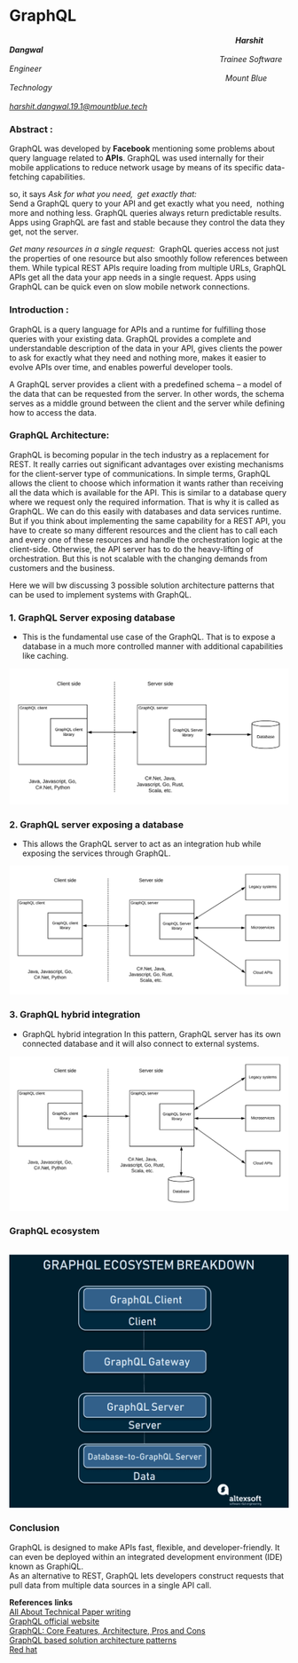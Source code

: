 # &emsp; &emsp; &emsp; &emsp; &emsp; &emsp; &emsp; &emsp; &emsp; &emsp; &ensp; &ensp;  **GraphQL**

&emsp; &emsp; &emsp; &emsp;&emsp;&emsp;&emsp;&emsp; &emsp; &emsp; &emsp; &emsp; &emsp; &emsp; &emsp; &emsp; &emsp; &emsp; &emsp; &emsp; &emsp; &emsp; &emsp; &ensp;
 ***Harshit Dangwal*** \
&emsp; &emsp; &emsp; &emsp; &emsp; &emsp; &emsp; &emsp; &emsp; &emsp; &emsp; &emsp; &emsp; &emsp;&emsp;&emsp;&emsp;&emsp; &emsp; &emsp; &emsp; &emsp; *Trainee Software Engineer* \
&emsp; &emsp; &emsp; &emsp;&emsp;&emsp;&emsp;&emsp; &emsp; &emsp; &emsp; &emsp; &emsp; &emsp; &emsp; &emsp; &emsp; &emsp; &emsp; &emsp; &emsp; &emsp; &ensp; *Mount Blue Technology* \
&emsp; &emsp; &emsp; &emsp; &emsp; &emsp; &emsp; &emsp; &emsp; &emsp; &emsp; &emsp;&emsp;&emsp;&emsp;&emsp; &emsp; &emsp; &emsp; &emsp; *<harshit.dangwal.19.1@mountblue.tech>*

### **Abstract :**

GraphQL was developed by **Facebook** mentioning some problems about query language related to **APIs**.
GraphQL was used internally for their mobile applications to reduce network usage by means of its specific data-fetching capabilities.

so, it says *Ask for what you need,&nbsp;
get exactly that:*\
Send a GraphQL query to your API and get exactly what you need,&nbsp; nothing more and nothing less. GraphQL queries always return predictable results. Apps using GraphQL are fast and stable because they control the data they get, not the server.

*Get many resources in a single request:&nbsp;*
GraphQL queries access not just the properties of one resource but also smoothly follow references between them. While typical REST APIs require loading from multiple URLs, GraphQL APIs get all the data your app needs in a single request. Apps using GraphQL can be quick even on slow mobile network connections.

### **Introduction :**

GraphQL is a query language for APIs and a runtime for fulfilling those queries with your existing data. GraphQL provides a complete and understandable description of the data in your API, gives clients the power to ask for exactly what they need and nothing more, makes it easier to evolve APIs over time, and enables powerful developer tools.

A GraphQL server provides a client with a predefined schema – a model of the data that can be requested from the server. In other words, the schema serves as a middle ground between the client and the server while defining how to access the data.

### **GraphQL Architecture:**

GraphQL is becoming popular in the tech industry as a replacement for REST. It really carries out significant advantages over existing mechanisms for the client-server type of communications. In simple terms, GraphQL allows the client to choose which information it wants rather than receiving all the data which is available for the API. This is similar to a database query where we request only the required information. That is why it is called as GraphQL. We can do this easily with databases and data services runtime. But if you think about implementing the same capability for a REST API, you have to create so many different resources and the client has to call each and every one of these resources and handle the orchestration logic at the client-side. Otherwise, the API server has to do the heavy-lifting of orchestration. But this is not scalable with the changing demands from customers and the business.

Here we will bw discussing 3 possible solution architecture patterns that can be used to implement systems with GraphQL.

### 1. **GraphQL Server exposing database**

- This is the fundamental use case of the GraphQL. That is to expose a database in a much more controlled manner with additional capabilities like caching.

![image1](GraphQL-Pattern-1-dataservice.png)

### 2. **GraphQL server exposing a database**

- This allows the GraphQL server to act as an integration hub while exposing the services through GraphQL.

![image2](GraphQL-Pattern-2-integration-hub.png)

### 3. **GraphQL hybrid integration**

- GraphQL hybrid integration In this pattern, GraphQL server has its own connected database and it will also connect to external systems.

![image3](GraphQL-Pattern-3-hybrid-integration.png)

### **GraphQL ecosystem**

&nbsp;
![image4](word-image-9.png)

### **Conclusion**

GraphQL is designed to make APIs fast, flexible, and developer-friendly. It can even be deployed within an integrated development environment (IDE) known as GraphiQL.\
As an alternative to REST, GraphQL lets developers construct requests that pull data from multiple data sources in a single API call.  

**References** **links** \
[All About Technical Paper writing](https://www.youtube.com/playlist?list=PLgUDSV6s1CJxAmlAO-wC9H2xKPyy1nGtP) \
[GraphQL official website](https://graphql.org) \
[GraphQL: Core Features, Architecture, Pros and Cons](<https://www.altexsoft.com/blog/engineering/graphql-core-features-architecture-pros-and-cons/>) \
[GraphQL based solution architecture patterns](https://giljae.com/solution-architecture-patterns/vendor-neutral/GraphQL-Pattern.html) \
[Red hat](https://www.redhat.com/en/topics/api/what-is-graphql)
